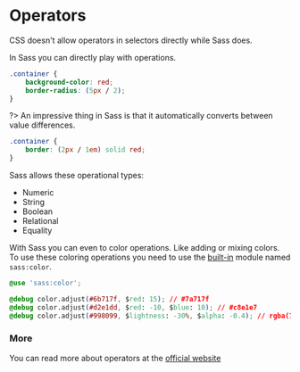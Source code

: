 # Operators

CSS doesn't allow operators in selectors directly while Sass does.

In Sass you can directly play with operations.

```css
.container {
	background-color: red;
	border-radius: (5px / 2);
}
```

?> An impressive thing in Sass is that it automatically converts between value differences.

```css
.container {
	border: (2px / 1em) solid red;
}
```

Sass allows these operational types:
- Numeric
- String
- Boolean
- Relational
- Equality

With Sass you can even to color operations. Like adding or mixing colors. To use these coloring operations you need to use the [built-in](Sass/Variables) module named `sass:color`.

```css
@use 'sass:color';

@debug color.adjust(#6b717f, $red: 15); // #7a717f
@debug color.adjust(#d2e1dd, $red: -10, $blue: 10); // #c8e1e7
@debug color.adjust(#998099, $lightness: -30%, $alpha: -0.4); // rgba(71, 57, 71, 0.6)

```

### More

You can read more about operators at the [official website](https://sass-lang.com/documentation/operators/)